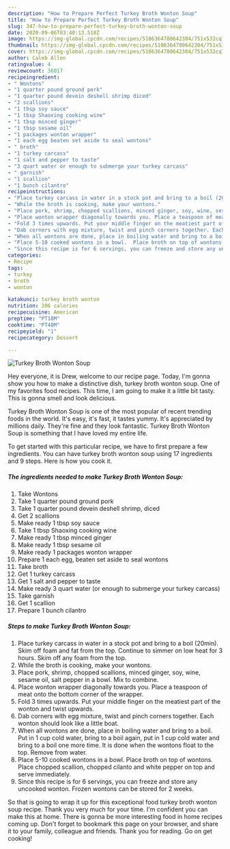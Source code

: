 ```yaml
---
description: "How to Prepare Perfect Turkey Broth Wonton Soup"
title: "How to Prepare Perfect Turkey Broth Wonton Soup"
slug: 347-how-to-prepare-perfect-turkey-broth-wonton-soup
date: 2020-09-06T03:40:13.518Z
image: https://img-global.cpcdn.com/recipes/5106364780642304/751x532cq70/turkey-broth-wonton-soup-recipe-main-photo.jpg
thumbnail: https://img-global.cpcdn.com/recipes/5106364780642304/751x532cq70/turkey-broth-wonton-soup-recipe-main-photo.jpg
cover: https://img-global.cpcdn.com/recipes/5106364780642304/751x532cq70/turkey-broth-wonton-soup-recipe-main-photo.jpg
author: Caleb Allen
ratingvalue: 4
reviewcount: 36017
recipeingredient:
- " Wontons"
- "1 quarter pound ground pork"
- "1 quarter pound devein deshell shrimp diced"
- "2 scallions"
- "1 tbsp soy sauce"
- "1 tbsp Shaoxing cooking wine"
- "1 tbsp minced ginger"
- "1 tbsp sesame oil"
- "1 packages wonton wrapper"
- "1 each egg beaten set aside to seal wontons"
- " broth"
- "1 turkey carcass"
- "1 salt and pepper to taste"
- "3 quart water or enough to submerge your turkey carcass"
- " garnish"
- "1 scallion"
- "1 bunch cilantro"
recipeinstructions:
- "Place turkey carcass in water in a stock pot and bring to a boil (20min). Skim off foam and fat from the top. Continue  to simmer on low heat for 3 hours. Skim off any foam from the top."
- "While the broth is cooking, make your wontons."
- "Place pork, shrimp, chopped scallions, minced ginger, soy, wine, sesame oil, salt pepper in a bowl. Mix to combine."
- "Place wonton wrapper diagonally towards you. Place a teaspoon of meat onto the bottom corner of the wrapper."
- "Fold 3 times upwards. Put your middle finger on the meatiest part of the wonton and twist upwards."
- "Dab corners with egg mixture, twist and pinch corners together. Each wonton should look like a little boat."
- "When all wontons are done, place in boiling water and bring to a boil.  Put in 1 cup cold water, bring to a boil again, put in 1 cup cold water and bring to a boil one more time. It is done when the wontons float to the top.  Remove from water."
- "Place 5-10 cooked wontons in a bowl.  Place broth on top of wontons.  Place chopped scallion, chopped cilanto and white pepper on top and serve immediately."
- "Since this recipe is for 6 servings, you can freeze and store any uncooked wonton. Frozen wontons can be stored for 2 weeks."
categories:
- Recipe
tags:
- turkey
- broth
- wonton

katakunci: turkey broth wonton 
nutrition: 206 calories
recipecuisine: American
preptime: "PT18M"
cooktime: "PT48M"
recipeyield: "1"
recipecategory: Dessert

---
```



![Turkey Broth Wonton Soup](https://img-global.cpcdn.com/recipes/5106364780642304/751x532cq70/turkey-broth-wonton-soup-recipe-main-photo.jpg)

Hey everyone, it is Drew, welcome to our recipe page. Today, I'm gonna show you how to make a distinctive dish, turkey broth wonton soup. One of my favorites food recipes. This time, I am going to make it a little bit tasty. This is gonna smell and look delicious.

Turkey Broth Wonton Soup is one of the most popular of recent trending foods in the world. It's easy, it's fast, it tastes yummy. It's appreciated by millions daily. They're fine and they look fantastic. Turkey Broth Wonton Soup is something that I have loved my entire life.




To get started with this particular recipe, we have to first prepare a few ingredients. You can have turkey broth wonton soup using 17 ingredients and 9 steps. Here is how you cook it.

<!--inarticleads1-->

##### The ingredients needed to make Turkey Broth Wonton Soup:

1. Take  Wontons
1. Take 1 quarter pound ground pork
1. Take 1 quarter pound devein deshell shrimp, diced
1. Get 2 scallions
1. Make ready 1 tbsp soy sauce
1. Take 1 tbsp Shaoxing cooking wine
1. Make ready 1 tbsp minced ginger
1. Make ready 1 tbsp sesame oil
1. Make ready 1 packages wonton wrapper
1. Prepare 1 each egg, beaten set aside to seal wontons
1. Take  broth
1. Get 1 turkey carcass
1. Get 1 salt and pepper to taste
1. Make ready 3 quart water (or enough to submerge your turkey carcass)
1. Take  garnish
1. Get 1 scallion
1. Prepare 1 bunch cilantro




<!--inarticleads2-->

##### Steps to make Turkey Broth Wonton Soup:

1. Place turkey carcass in water in a stock pot and bring to a boil (20min). Skim off foam and fat from the top. Continue  to simmer on low heat for 3 hours. Skim off any foam from the top.
1. While the broth is cooking, make your wontons.
1. Place pork, shrimp, chopped scallions, minced ginger, soy, wine, sesame oil, salt pepper in a bowl. Mix to combine.
1. Place wonton wrapper diagonally towards you. Place a teaspoon of meat onto the bottom corner of the wrapper.
1. Fold 3 times upwards. Put your middle finger on the meatiest part of the wonton and twist upwards.
1. Dab corners with egg mixture, twist and pinch corners together. Each wonton should look like a little boat.
1. When all wontons are done, place in boiling water and bring to a boil.  Put in 1 cup cold water, bring to a boil again, put in 1 cup cold water and bring to a boil one more time. It is done when the wontons float to the top.  Remove from water.
1. Place 5-10 cooked wontons in a bowl.  Place broth on top of wontons.  Place chopped scallion, chopped cilanto and white pepper on top and serve immediately.
1. Since this recipe is for 6 servings, you can freeze and store any uncooked wonton. Frozen wontons can be stored for 2 weeks.




So that is going to wrap it up for this exceptional food turkey broth wonton soup recipe. Thank you very much for your time. I'm confident you can make this at home. There is gonna be more interesting food in home recipes coming up. Don't forget to bookmark this page on your browser, and share it to your family, colleague and friends. Thank you for reading. Go on get cooking!
